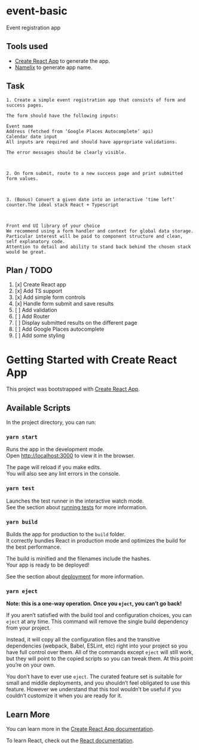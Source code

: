 # event-basic
Event registration app

## Tools used

- [Create React App](https://github.com/facebook/create-react-app) to generate the app.
- [Namelix](https://namelix.com/) to generate app name.


## Task

```
1. Create a simple event registration app that consists of form and success pages.

The form should have the following inputs:

Event name
Address (fetched from ‘Google Places Autocomplete’ api)
Calendar date input
All inputs are required and should have appropriate validations.

The error messages should be clearly visible.

 

2. On form submit, route to a new success page and print submitted form values. 

 

3. (Bonus) Convert a given date into an interactive ‘time left’ counter.The ideal stack React + Typescript

 

Front end UI library of your choice
We recommend using a form handler and context for global data storage.
Particular interest will be paid to component structure and clean, self explanatory code.
Attention to detail and ability to stand back behind the chosen stack would be great.

```

## Plan / TODO

1. [x] Create React app
1. [x] Add TS support
1. [x] Add simple form controls
1. [x] Handle form submit and save results
1. [ ] Add validation
1. [ ] Add Router
1. [ ] Display submitted results on the different page
1. [ ] Add Google Places autocomplete
1. [ ] Add some styling

# Getting Started with Create React App

This project was bootstrapped with [Create React App](https://github.com/facebook/create-react-app).

## Available Scripts

In the project directory, you can run:

### `yarn start`

Runs the app in the development mode.\
Open [http://localhost:3000](http://localhost:3000) to view it in the browser.

The page will reload if you make edits.\
You will also see any lint errors in the console.

### `yarn test`

Launches the test runner in the interactive watch mode.\
See the section about [running tests](https://facebook.github.io/create-react-app/docs/running-tests) for more information.

### `yarn build`

Builds the app for production to the `build` folder.\
It correctly bundles React in production mode and optimizes the build for the best performance.

The build is minified and the filenames include the hashes.\
Your app is ready to be deployed!

See the section about [deployment](https://facebook.github.io/create-react-app/docs/deployment) for more information.

### `yarn eject`

**Note: this is a one-way operation. Once you `eject`, you can’t go back!**

If you aren’t satisfied with the build tool and configuration choices, you can `eject` at any time. This command will remove the single build dependency from your project.

Instead, it will copy all the configuration files and the transitive dependencies (webpack, Babel, ESLint, etc) right into your project so you have full control over them. All of the commands except `eject` will still work, but they will point to the copied scripts so you can tweak them. At this point you’re on your own.

You don’t have to ever use `eject`. The curated feature set is suitable for small and middle deployments, and you shouldn’t feel obligated to use this feature. However we understand that this tool wouldn’t be useful if you couldn’t customize it when you are ready for it.

## Learn More

You can learn more in the [Create React App documentation](https://facebook.github.io/create-react-app/docs/getting-started).

To learn React, check out the [React documentation](https://reactjs.org/).
